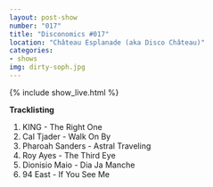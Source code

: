 ```yaml
---
layout: post-show
number: "017"
title: "Disconomics #017"
location: "Château Esplanade (aka Disco Château)"
categories:
- shows
img: dirty-soph.jpg
---
```


{% include show_live.html %}

**Tracklisting**

1. KING - The Right One
1. Cal Tjader - Walk On By
1. Pharoah Sanders - Astral Traveling
1. Roy Ayes - The Third Eye
1. Dionisio Maio - Dia Ja Manche
1. 94 East - If You See Me
